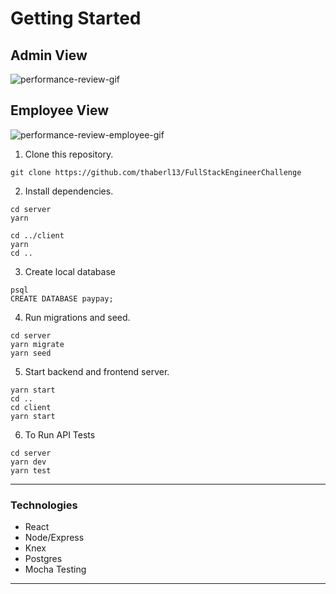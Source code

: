 # Getting Started
## Admin View
![performance-review-gif](https://user-images.githubusercontent.com/63279134/99880621-e4f57300-2c57-11eb-8497-a634cafb716e.gif)

## Employee View
![performance-review-employee-gif](https://user-images.githubusercontent.com/63279134/99880641-0bb3a980-2c58-11eb-9083-8e50d7e66735.gif)

1) Clone this repository.
```
git clone https://github.com/thaberl13/FullStackEngineerChallenge
```

2) Install dependencies.
```
cd server
yarn
```
```
cd ../client
yarn
cd ..
```
3) Create local database
```
psql
CREATE DATABASE paypay;
```
4) Run migrations and seed.
```
cd server
yarn migrate
yarn seed
```
5) Start backend and frontend server.
```
yarn start
cd ..
cd client
yarn start
```
6) To Run API Tests

```
cd server
yarn dev
yarn test
```

***
### Technologies
- React
- Node/Express
- Knex
- Postgres
- Mocha Testing

***